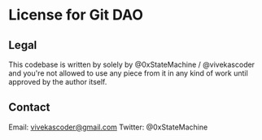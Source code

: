 # License for Git DAO

## Legal
This codebase is written by solely by @0xStateMachine / @vivekascoder and you're not allowed to use any piece from it in any kind of work until approved by the author itself.

## Contact
Email: vivekascoder@gmail.com
Twitter: @0xStateMachine
